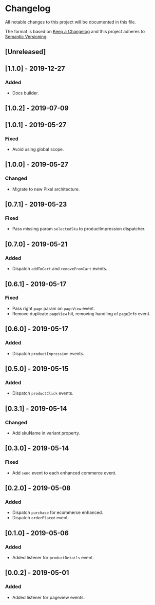 # Changelog

All notable changes to this project will be documented in this file.

The format is based on [Keep a Changelog](http://keepachangelog.com/en/1.0.0/)
and this project adheres to [Semantic Versioning](http://semver.org/spec/v2.0.0.html).

## [Unreleased]

## [1.1.0] - 2019-12-27
### Added
- Docs builder.

## [1.0.2] - 2019-07-09

## [1.0.1] - 2019-05-27

### Fixed

- Avoid using global scope.

## [1.0.0] - 2019-05-27

### Changed

- Migrate to new Pixel architecture.

## [0.7.1] - 2019-05-23
### Fixed

- Pass missing param `selectedSku` to productImpression dispatcher.

## [0.7.0] - 2019-05-21

### Added

- Dispatch `addToCart` and `removeFromCart` events.

## [0.6.1] - 2019-05-17

### Fixed

- Pass right `page` param on `pageView` event.
- Remove duplicate `pageView` hit, removing handling of `pageInfo` event.

## [0.6.0] - 2019-05-17

### Added

- Dispatch `productImpression` events.

## [0.5.0] - 2019-05-15

### Added

- Dispatch `productClick` events.

## [0.3.1] - 2019-05-14

### Changed

- Add skuName in variant property.

## [0.3.0] - 2019-05-14

### Fixed

- Add `send` event to each enhanced commerce event.

## [0.2.0] - 2019-05-08

### Added

- Dispatch `purchase` for ecommerce enhanced.
- Dispatch `orderPlaced` event.

## [0.1.0] - 2019-05-06

### Added

- Added listener for `productDetails` event.

## [0.0.2] - 2019-05-01

### Added

- Added listener for pageview events.
